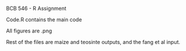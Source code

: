 BCB 546 - R Assignment

Code.R contains the main code

All figures are .png

Rest of the files are maize and teosinte outputs, and the fang et al input.
